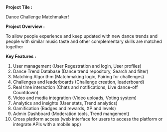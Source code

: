 **Project Tile :** 

Dance Challenge Matchmaker!


**Project Overview :** 

To allow people experience and keep updated with new dance trends and people with similar music taste and other complementary skills are matched together

**Key Features :**

1. User management (User Regestration and login, User profiles)
2. Dance Trend Database (Dance trend repository, Search and filter)
3. Matching Algorithm (Matchmaking logic, Pairing for challenges)
4. Challenges and leaderboards (Challenge creation, leaderboard)
5. Real time interaction (Chats and notifications, Live dance-off Countdown)
6. Video and media integration (Video uploads, Voting system)
7. Analytics and insights (User stats, Trend analytics)
8. Gamification (Badges and rewards, XP and levels)
9. Admin Dashboard (Moderation tools, Trend mangement)
10. Cross platform access (web interface for users to access the platform or integrate APIs with a mobile app)